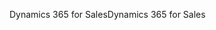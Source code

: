 <span data-ttu-id="ae0fc-101">Dynamics 365 for Sales</span><span class="sxs-lookup"><span data-stu-id="ae0fc-101">Dynamics 365 for Sales</span></span>
